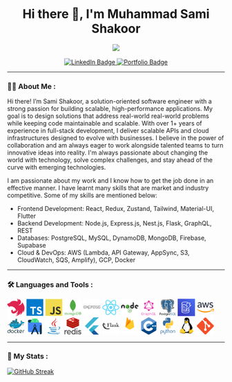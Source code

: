  <h1 align="center">
 Hi there 👋, I'm Muhammad Sami Shakoor 
</h1>
<div id="header" align="center">
<img src="https://media.giphy.com/media/HscDLzkO8EOTmgkhQP/giphy.gif?cid=ecf05e47f27jaar4y2e60h1tkmta5hx7inofzjzkmkss40xi&ep=v1_gifs_search&rid=giphy.gif&ct=g" width="200"/>
</div>

<p>
<div id="badges" align="center">
  <a href="https://www.linkedin.com/in/msamishakoor/">
    <img src="https://img.shields.io/badge/LinkedIn-blue?style=for-the-badge&logo=linkedin&logoColor=white" alt="LinkedIn Badge"/>
  </a>
  <a href="https://www.samishakoor.me/">
    <img src="https://img.shields.io/badge/Portfolio-181717?style=for-the-badge&logo=personal-website&logoColor=white" alt="Portfolio Badge"/>
  </a>
</div>
</p>

---
### :man_technologist: About Me :

Hi there! I’m Sami Shakoor, a solution-oriented software engineer with a strong passion for building scalable, high-performance applications. My goal is to design solutions that address real-world real-world problems while keeping code maintainable and scalable. With over 1+ years of experience in full-stack development, I deliver scalable APIs and cloud infrastructures designed to evolve with businesses. I believe in the power of collaboration and am always eager to work alongside talented teams to turn innovative ideas into reality. I'm always passionate about changing the world with technology, solve complex challenges, and stay ahead of the curve with emerging technologies.

<p>
I am passionate about my work and I know how to get the job done in an effective manner. I have learnt many skills that are market and industry competitive. Some of my skills are mentioned below:  
</p>

-   Frontend Development: React, Redux, Zustand, Tailwind, Material-UI, Flutter
-   Backend Development: Node.js, Express.js, Nest.js, Flask, GraphQL, REST
-   Databases: PostgreSQL, MySQL, DynamoDB, MongoDB, Firebase, Supabase
-   Cloud & DevOps: AWS (Lambda, API Gateway, AppSync, S3, CloudWatch, SQS, Amplify), GCP, Docker

---
### :hammer_and_wrench: Languages and Tools :
<div>
 
<img src="https://github.com/devicons/devicon/blob/master/icons/nestjs/nestjs-original.svg" title="NestJS" alt="NestJS" width="40" height="40"/>
<img src="https://github.com/devicons/devicon/blob/master/icons/typescript/typescript-original.svg" title="TypeScript" alt="TypeScript" width="40" height="40"/>
<img src="https://github.com/devicons/devicon/blob/master/icons/javascript/javascript-original.svg" title="JavaScript" alt="JavaScript" width="40" height="40"/>
<img src="https://github.com/devicons/devicon/blob/master/icons/mongodb/mongodb-plain-wordmark.svg" title="MongoDB" alt="MongoDB" width="40" height="40"/>
<img src="https://github.com/devicons/devicon/blob/master/icons/express/express-original-wordmark.svg" title="Express" alt="Express" width="40" height="40"/>
<img src="https://github.com/devicons/devicon/blob/master/icons/react/react-original.svg" title="React" alt="React" width="40" height="40"/>
<img src="https://github.com/devicons/devicon/blob/master/icons/nodejs/nodejs-original-wordmark.svg" title="Node.js" alt="Node.js" width="40" height="40"/>
<img src="https://github.com/devicons/devicon/blob/master/icons/graphql/graphql-plain-wordmark.svg" title="GraphQL" alt="GraphQL" width="40" height="40"/>
<img src="https://github.com/devicons/devicon/blob/master/icons/postgresql/postgresql-original-wordmark.svg" title="PostgreSQL" alt="PostgreSQL" width="40" height="40"/>
<img src="https://github.com/devicons/devicon/blob/master/icons/dynamodb/dynamodb-original.svg" title="DynamoDB" alt="DynamoDB" width="40" height="40"/>
<img src="https://github.com/devicons/devicon/blob/master/icons/amazonwebservices/amazonwebservices-original-wordmark.svg" title="AWS" alt="AWS" width="40" height="40"/>
<img src="https://github.com/devicons/devicon/blob/master/icons/docker/docker-original-wordmark.svg" title="Docker" alt="Docker" width="40" height="40"/>
<img src="https://github.com/devicons/devicon/blob/master/icons/androidstudio/androidstudio-original.svg" title="Android Studio" alt="Android Studio" width="40" height="40"/>
<img src="https://github.com/devicons/devicon/blob/master/icons/java/java-original.svg" title="Java" alt="Java" width="40" height="40"/>
<img src="https://github.com/devicons/devicon/blob/master/icons/redis/redis-original-wordmark.svg" title="Redis" alt="Redis" width="40" height="40"/>
<img src="https://github.com/devicons/devicon/blob/master/icons/flutter/flutter-original.svg" title="Flutter" alt="Flutter" width="40" height="40"/>
<img src="https://github.com/devicons/devicon/blob/master/icons/flask/flask-original-wordmark.svg" title="Flask" alt="Flask" width="40" height="40"/>
<img src="https://github.com/devicons/devicon/blob/master/icons/firebase/firebase-original-wordmark.svg" title="Firebase" alt="Firebase" width="40" height="40"/>
<img src="https://github.com/devicons/devicon/blob/master/icons/cplusplus/cplusplus-original.svg" title="Git" alt="Git" width="40" height="40"/>
<img src="https://github.com/devicons/devicon/blob/master/icons/python/python-original-wordmark.svg" title="python" alt="python" width="40" height="40"/>
<img src="https://github.com/devicons/devicon/blob/master/icons/linux/linux-original.svg" title="Git" alt="Git" width="40" height="40"/>
<img src="https://github.com/devicons/devicon/blob/master/icons/git/git-original.svg" title="Git" alt="Git" width="40" height="40"/>

</div>

---

### :dart: My Stats :

[![GitHub Streak](http://github-readme-streak-stats.herokuapp.com?user=samishakoor&theme=nightowl&date_format=M%20j%5B%2C%20Y%5D)](https://git.io/streak-stats)
